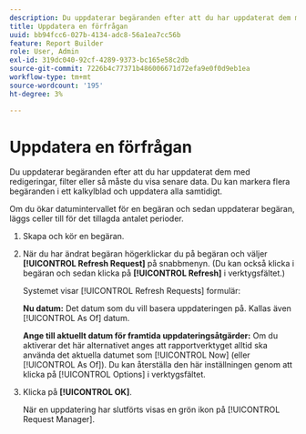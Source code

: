 ```yaml
---
description: Du uppdaterar begäranden efter att du har uppdaterat dem med redigeringar, filter eller så måste du visa senare data. Du kan markera flera begäranden i ett kalkylblad och uppdatera alla samtidigt.
title: Uppdatera en förfrågan
uuid: bb94fcc6-027b-4134-adc8-56a1ea7cc56b
feature: Report Builder
role: User, Admin
exl-id: 319dc040-92cf-4289-9373-bc165e58c2db
source-git-commit: 7226b4c77371b486006671d72efa9e0f0d9eb1ea
workflow-type: tm+mt
source-wordcount: '195'
ht-degree: 3%

---
```


# Uppdatera en förfrågan

Du uppdaterar begäranden efter att du har uppdaterat dem med redigeringar, filter eller så måste du visa senare data. Du kan markera flera begäranden i ett kalkylblad och uppdatera alla samtidigt.

Om du ökar datumintervallet för en begäran och sedan uppdaterar begäran, läggs celler till för det tillagda antalet perioder.

1. Skapa och kör en begäran.
1. När du har ändrat begäran högerklickar du på begäran och väljer **[!UICONTROL Refresh Request]** på snabbmenyn. (Du kan också klicka i begäran och sedan klicka på **[!UICONTROL Refresh]** i verktygsfältet.)

   Systemet visar [!UICONTROL Refresh Requests] formulär:

   **Nu datum:** Det datum som du vill basera uppdateringen på. Kallas även [!UICONTROL As Of] datum.

   **Ange till aktuellt datum för framtida uppdateringsåtgärder:** Om du aktiverar det här alternativet anges att rapportverktyget alltid ska använda det aktuella datumet som [!UICONTROL Now] (eller [!UICONTROL As Of]). Du kan återställa den här inställningen genom att klicka på [!UICONTROL Options] i verktygsfältet.
1. Klicka på **[!UICONTROL OK]**.

   När en uppdatering har slutförts visas en grön ikon på [!UICONTROL Request Manager].
